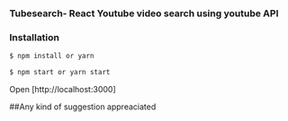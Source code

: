 ### Tubesearch- React Youtube video search using youtube API 




### Installation



```sh
$ npm install or yarn
```
```sh
$ npm start or yarn start
```

Open [http://localhost:3000]


##Any kind of suggestion appreaciated
